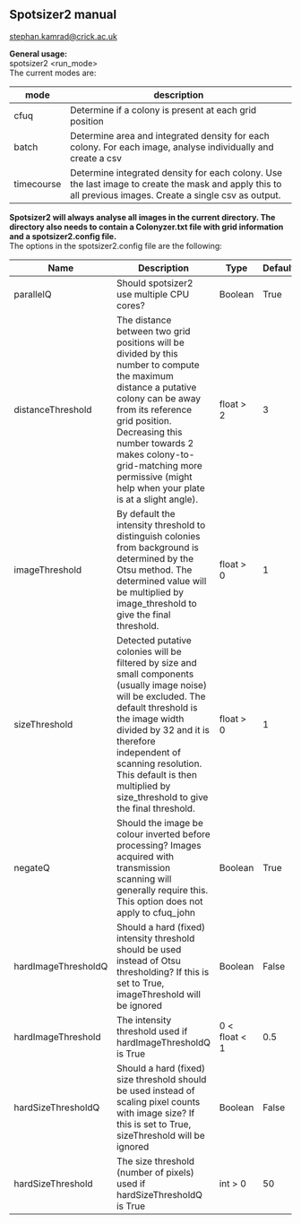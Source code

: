 ## Spotsizer2 manual  

stephan.kamrad@crick.ac.uk  

**General usage:**  
spotsizer2 <run_mode>  
The current modes are:  

mode | description
-----|------------
cfuq | Determine if a colony is present at each grid position
batch | Determine area and integrated density for each colony. For each image, analyse individually and create a csv
timecourse | Determine integrated density for each colony. Use the last image to create the mask and apply this to all previous images. Create a single csv as output.

**Spotsizer2 will always analyse all images in the current directory. The directory also needs to contain a Colonyzer.txt file with grid information and a spotsizer2.config file.**  
The options in the spotsizer2.config file are the following:  

Name|Description|Type|Default
----|-----------|----|-------
parallelQ|Should spotsizer2 use multiple CPU cores?|Boolean|True
distanceThreshold|The distance between two grid positions will be divided by this number to compute the maximum distance a putative colony can be away from its reference grid position. Decreasing this number towards 2 makes colony-to-grid-matching more permissive (might help when your plate is at a slight angle).|float > 2|3
imageThreshold|By default the intensity threshold to distinguish colonies from background is determined by the Otsu method. The determined value will be multiplied by image_threshold to give the final threshold.|float > 0|1
sizeThreshold|Detected putative colonies will be filtered by size and small components (usually image noise) will be excluded. The default threshold is the image width divided by 32 and it is therefore independent of scanning resolution. This default is then multiplied by size_threshold to give the final threshold.|float > 0|1
negateQ|Should the image be colour inverted before processing? Images acquired with transmission scanning will generally require this. This option does not apply to cfuq_john |Boolean|True
hardImageThresholdQ|Should a hard (fixed) intensity threshold should be used instead of Otsu thresholding? If this is set to True, imageThreshold will be ignored|Boolean|False
hardImageThreshold|The intensity threshold used if hardImageThresholdQ is True| 0 < float < 1|0.5
hardSizeThresholdQ|Should a hard (fixed) size threshold should be used instead of scaling pixel counts with image size? If this is set to True, sizeThreshold will be ignored|Boolean|False
hardSizeThreshold|The size threshold (number of pixels) used if hardSizeThresholdQ is True| int > 0|50
